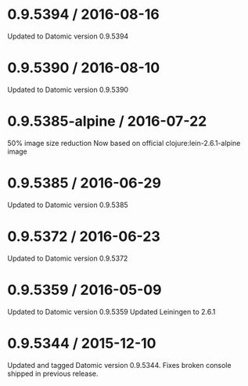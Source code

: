 
0.9.5394 / 2016-08-16
==================
Updated to Datomic version 0.9.5394

0.9.5390 / 2016-08-10
==================
Updated to Datomic version 0.9.5390

0.9.5385-alpine / 2016-07-22
=============================
50% image size reduction
Now based on official clojure:lein-2.6.1-alpine image 

0.9.5385 / 2016-06-29
=====================
Updated to Datomic version 0.9.5385

0.9.5372 / 2016-06-23
=====================
Updated to Datomic version 0.9.5372

0.9.5359 / 2016-05-09
=====================
Updated to Datomic version 0.9.5359
Updated Leiningen to 2.6.1

0.9.5344 / 2015-12-10
=====================
Updated and tagged Datomic version 0.9.5344.
Fixes broken console shipped in previous release.
